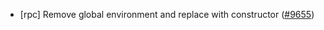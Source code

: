 - [rpc] Remove global environment and replace with constructor
  ([#9655](https://github.com/tendermint/tendermint/issues/9655))